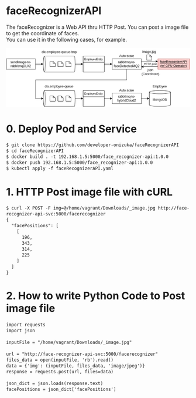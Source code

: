 # faceRecognizerAPI

The faceRecognizer is a Web API thru HTTP Post. You can post a image file to get the coordinate of faces.<br>
You can use it in the following cases, for example.<br>

<img src="https://github.com/developer-onizuka/Diagrams/blob/main/faceRecognizerAPI/Copy%20of%20rabbitMQ.drawio.png" width="720">
<br>

# 0. Deploy Pod and Service
```
$ git clone https://github.com/developer-onizuka/faceRecognizerAPI
$ cd faceRecognizerAPI
$ docker build . -t 192.168.1.5:5000/face_recognizer-api:1.0.0
$ docker push 192.168.1.5:5000/face_recognizer-api:1.0.0 
$ kubectl apply -f faceRecognizerAPI.yaml
```

# 1. HTTP Post image file with cURL
```
$ curl -X POST -F img=@/home/vagrant/Downloads/_image.jpg http://face-recognizer-api-svc:5000/facerecognizer
{
  "facePositions": [
    [
      196, 
      343, 
      314, 
      225
    ]
  ]
}
```

# 2. How to write Python Code to Post image file
```
import requests
import json

inputFile = "/home/vagrant/Downloads/_image.jpg"

url = "http://face-recognizer-api-svc:5000/facerecognizer"
files_data = open(inputFile, 'rb').read()
data = {'img': (inputFile, files_data, 'image/jpeg')}
response = requests.post(url, files=data)

json_dict = json.loads(response.text)
facePositions = json_dict['facePositions']
```
